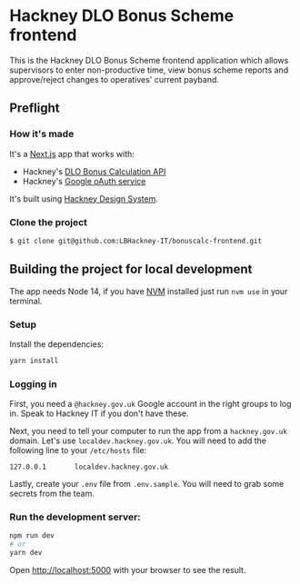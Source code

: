 # Hackney DLO Bonus Scheme frontend

This is the Hackney DLO Bonus Scheme frontend application which allows supervisors to enter non-productive time, view bonus scheme reports and approve/reject changes to operatives' current payband.

## Preflight

### How it's made

It's a [Next.js](https://nextjs.org) app that works with:

- Hackney's [DLO Bonus Calculation API](https://github.com/LBHackney-IT/bonuscalc-api)
- Hackney's [Google oAuth service](https://github.com/LBHackney-IT/LBH-Google-auth)

It's built using [Hackney Design System](https://github.com/LBHackney-IT/lbh-frontend).

### Clone the project

```sh
$ git clone git@github.com:LBHackney-IT/bonuscalc-frontend.git
```

## Building the project for local development

The app needs Node 14, if you have [NVM](https://github.com/nvm-sh/nvm) installed just run `nvm use` in your terminal.

### Setup

Install the dependencies:

```bash
yarn install
```

### Logging in

First, you need a `@hackney.gov.uk` Google account in the right groups to log in. Speak to Hackney IT if you don't have these.

Next, you need to tell your computer to run the app from a `hackney.gov.uk` domain. Let's use `localdev.hackney.gov.uk`. You will need to add the following line to your `/etc/hosts` file:

```
127.0.0.1       localdev.hackney.gov.uk
```

Lastly, create your `.env` file from `.env.sample`. You will need to grab some secrets from the team.

### Run the development server:

```bash
npm run dev
# or
yarn dev
```

Open [http://localhost:5000](http://localhost:5000) with your browser to see the result.

